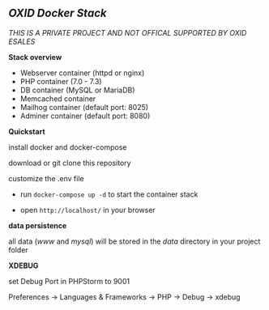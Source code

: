 **_OXID Docker Stack_**
---
_THIS IS A PRIVATE PROJECT AND NOT OFFICAL SUPPORTED BY OXID ESALES_

**Stack overview**

* Webserver container (httpd or nginx)
* PHP container (7.0 - 7.3)
* DB container (MySQL or MariaDB)
* Memcached container
* Mailhog container (default port: 8025)
* Adminer container (default port: 8080)

**Quickstart**

install docker and docker-compose

download or git clone this repository

customize the .env file

* run `docker-compose up -d` to start the container stack

* open `http://localhost/` in your browser



**data persistence**

all data (_www_ and _mysql_) will be stored in the _data_ directory in your project folder

**XDEBUG**

set Debug Port in PHPStorm to 9001

Preferences -> Languages & Frameworks -> PHP -> Debug -> xdebug

